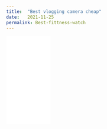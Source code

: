 ```yaml
---
title:  "Best vlogging camera cheap"
date:   2021-11-25
permalink: Best-fittness-watch
---
```






<iframe sandbox="allow-popups allow-scripts allow-modals allow-forms allow-same-origin" style="width:120px;height:240px;" marginwidth="0" marginheight="0" scrolling="no" frameborder="0" src="//ws-na.amazon-adsystem.com/widgets/q?ServiceVersion=20070822&OneJS=1&Operation=GetAdHtml&MarketPlace=US&source=ss&ref=as_ss_li_til&ad_type=product_link&tracking_id=18640a-20&language=en_US&marketplace=amazon&region=US&placement=B08YP52CV4&asins=B08YP52CV4&linkId=e3d5ed7762001acc8c9446ed968714a1&show_border=true&link_opens_in_new_window=true"></iframe>

